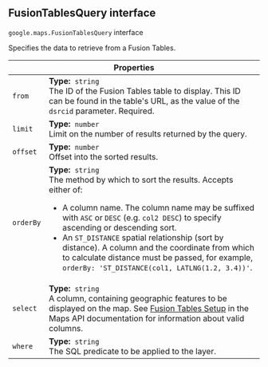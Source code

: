 <h2 id="FusionTablesQuery"> FusionTablesQuery interface </h2><p>
<code><span itemprop="path">google.maps</span>.<span itemprop="name">FusionTablesQuery</span></code>
interface
</p><p>Specifies the data to retrieve from a Fusion Tables.</p><div class="devsite-table-wrapper"><table class="properties responsive" summary="interface FusionTablesQuery - Properties">
<thead>
<tr><th colspan="2">Properties</th>
</tr></thead>
<tbody>
<tr id="FusionTablesQuery.from">
<td><code><span>from</span></code></td>
<td><div><strong>Type:</strong>&nbsp; <code>string</code></div>
<div class="desc">The ID of the Fusion Tables table to display. This ID can be found in the table's URL, as the value of the <code>dsrcid</code> parameter. Required.</div></td>
</tr>
<tr id="FusionTablesQuery.limit">
<td><code><span>limit</span></code></td>
<td><div><strong>Type:</strong>&nbsp; <code>number</code></div>
<div class="desc">Limit on the number of results returned by the query.</div></td>
</tr>
<tr id="FusionTablesQuery.offset">
<td><code><span>offset</span></code></td>
<td><div><strong>Type:</strong>&nbsp; <code>number</code></div>
<div class="desc">Offset into the sorted results.</div></td>
</tr>
<tr id="FusionTablesQuery.orderBy">
<td><code><span>orderBy</span></code></td>
<td><div><strong>Type:</strong>&nbsp; <code>string</code></div>
<div class="desc">The method by which to sort the results. Accepts either of: <ul> <li> A column name. The column name may be suffixed with <code>ASC</code> or <code>DESC</code> (e.g. <code>col2 DESC</code>) to specify ascending or descending sort. </li> <li> An <code>ST_DISTANCE</code> spatial relationship (sort by distance). A column and the coordinate from which to calculate distance must be passed, for example, <code>orderBy: 'ST_DISTANCE(col1, LATLNG(1.2, 3.4))'</code>. </li> </ul></div></td>
</tr>
<tr id="FusionTablesQuery.select">
<td><code><span>select</span></code></td>
<td><div><strong>Type:</strong>&nbsp; <code>string</code></div>
<div class="desc">A column, containing geographic features to be displayed on the map. See <a href="https://developers.google.com/maps/documentation/javascript/fusiontableslayer#fusion_table_setup"> Fusion Tables Setup</a> in the Maps API documentation for information about valid columns.</div></td>
</tr>
<tr id="FusionTablesQuery.where">
<td><code><span>where</span></code></td>
<td><div><strong>Type:</strong>&nbsp; <code>string</code></div>
<div class="desc">The SQL predicate to be applied to the layer.</div></td>
</tr>
</tbody>
</table></div>